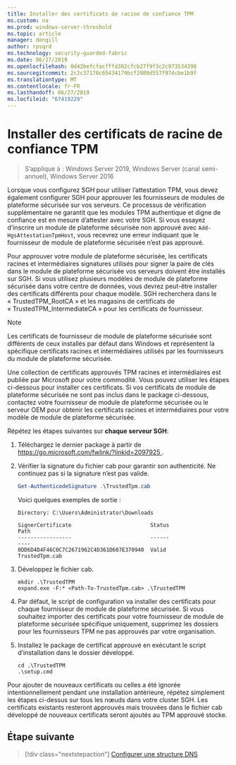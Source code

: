 ```yaml
---
title: Installer des certificats de racine de confiance TPM
ms.custom: na
ms.prod: windows-server-threshold
ms.topic: article
manager: dongill
author: rpsqrd
ms.technology: security-guarded-fabric
ms.date: 06/27/2019
ms.openlocfilehash: 0d42befcfacfffd302cfcb27f9f3c2c973534398
ms.sourcegitcommit: 2c2c37170c65434179bcf2989d557f97dcbe1b9f
ms.translationtype: MT
ms.contentlocale: fr-FR
ms.lasthandoff: 06/27/2019
ms.locfileid: "67419229"
---
```

# <a name="install-trusted-tpm-root-certificates"></a>Installer des certificats de racine de confiance TPM

>S’applique à : Windows Server 2019, Windows Server (canal semi-annuel), Windows Server 2016

Lorsque vous configurez SGH pour utiliser l’attestation TPM, vous devez également configurer SGH pour approuver les fournisseurs de modules de plateforme sécurisée sur vos serveurs.
Ce processus de vérification supplémentaire ne garantit que les modules TPM authentique et digne de confiance est en mesure d’attester avec votre SGH.
Si vous essayez d’inscrire un module de plateforme sécurisée non approuvé avec `Add-HgsAttestationTpmHost`, vous recevrez une erreur indiquant que le fournisseur de module de plateforme sécurisée n’est pas approuvé.

Pour approuver votre module de plateforme sécurisée, les certificats racines et intermédiaires signatures utilisés pour signer la paire de clés dans le module de plateforme sécurisée vos serveurs doivent être installés sur SGH.
Si vous utilisez plusieurs modèles de module de plateforme sécurisée dans votre centre de données, vous devrez peut-être installer des certificats différents pour chaque modèle.
SGH recherchera dans le « TrustedTPM_RootCA » et les magasins de certificats de « TrustedTPM_IntermediateCA » pour les certificats de fournisseur.

> [!NOTE]
> Les certificats de fournisseur de module de plateforme sécurisée sont différents de ceux installés par défaut dans Windows et représentent la spécifique certificats racines et intermédiaires utilisés par les fournisseurs du module de plateforme sécurisée.

Une collection de certificats approuvés TPM racines et intermédiaires est publiée par Microsoft pour votre commodité.
Vous pouvez utiliser les étapes ci-dessous pour installer ces certificats.
Si vos certificats de module de plateforme sécurisée ne sont pas inclus dans le package ci-dessous, contactez votre fournisseur de module de plateforme sécurisée ou le serveur OEM pour obtenir les certificats racines et intermédiaires pour votre modèle de module de plateforme sécurisée.

Répétez les étapes suivantes sur **chaque serveur SGH**:

1.  Téléchargez le dernier package à partir de [ https://go.microsoft.com/fwlink/?linkid=2097925 ](https://go.microsoft.com/fwlink/?linkid=2097925).

2.  Vérifier la signature du fichier cab pour garantir son authenticité. Ne continuez pas si la signature n’est pas valide.

    ```powershell
    Get-AuthenticodeSignature .\TrustedTpm.cab
    ```
    
    Voici quelques exemples de sortie :
    
    ```
    Directory: C:\Users\Administrator\Downloads
        
    SignerCertificate                         Status                                 Path
    -----------------                         ------                                 ----
    0DD6D4D4F46C0C7C2671962C4D361D607E370940  Valid                                  TrustedTpm.cab
    ```

2.  Développez le fichier cab.

    ```
    mkdir .\TrustedTPM
    expand.exe -F:* <Path-To-TrustedTpm.cab> .\TrustedTPM
    ```

3.  Par défaut, le script de configuration va installer des certificats pour chaque fournisseur de module de plateforme sécurisée. Si vous souhaitez importer des certificats pour votre fournisseur de module de plateforme sécurisée spécifique uniquement, supprimez les dossiers pour les fournisseurs TPM ne pas approuvés par votre organisation.

4.  Installez le package de certificat approuvé en exécutant le script d’installation dans le dossier développé.

    ```
    cd .\TrustedTPM
    .\setup.cmd
    ```

Pour ajouter de nouveaux certificats ou celles a été ignorée intentionnellement pendant une installation antérieure, répétez simplement les étapes ci-dessus sur tous les nœuds dans votre cluster SGH.
Les certificats existants resteront approuvés mais trouvées dans le fichier cab développé de nouveaux certificats seront ajoutés au TPM approuvé stocke.

## <a name="next-step"></a>Étape suivante

> [!div class="nextstepaction"]
> [Configurer une structure DNS](guarded-fabric-configuring-fabric-dns-tpm.md)



